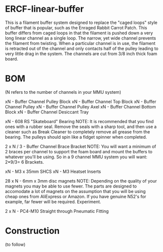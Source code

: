 # ERCF-linear-buffer

This is a filament buffer system designed to replace the "caged loops" style of buffer that is popular, such as the Enraged Rabbit Carrot Patch.  This buffer differs from caged loops in that the filament is pushed down a very long linear channel as a single loop.  The narrow, yet wide channel prevents the filament from twisting.  When a particular channel is in use, the filament is retracted out of the channel and only contacts half of the pulley leading to very little drag in the system.  The channels are cut from 3/8 inch thick foam board.

# BOM

(N refers to the number of channels in your MMU system) 

xN - Buffer Channel Pulley Block
xN - Buffer Channel Top Block
xN - Buffer Channel Pulley
xN - Buffer Channel Pulley Axel
xN - Buffer Channel Bottom Block
xN - Buffer Channel Desiccant Tray

xN - 608 RS "Skateboard" Bearing
     NOTE: It is recommended that you find ones with a rubber seal.
     Remove the seals with a sharp tool, and then use a cleaner such
     as Break Cleaner to completely remove all grease from the
     bearing.  The pulleys should spin like a fidget spinner when
     completed.

2 x N / 3 - Buffer Channel Brace Bracket
            NOTE: You will want a minimum of 2 braces per channel
            to support the foam board and mount the buffers to 
            whatever you'll be using. So in a 9 channel MMU system
            you will want: 2*9/3= 6 Brackets. 

xN - M3 x 35mm SHCS
xN - M3 Heatset Inserts

28 x N - 6mm x 3mm disc magnets 
         NOTE: Depending on the quality of your magnets you may be able
         to use fewer.  The parts are designed to accomodate a lot of 
         magnets on the assumption that you will be using cheap ones from
         AliExpress or Amazon.  If you have genuine N52's for example, far
         fewer will be required.  Experiment.

2 x N - PC4-M10 Straight through Pneumatic Fitting

# Construction

(to follow)
